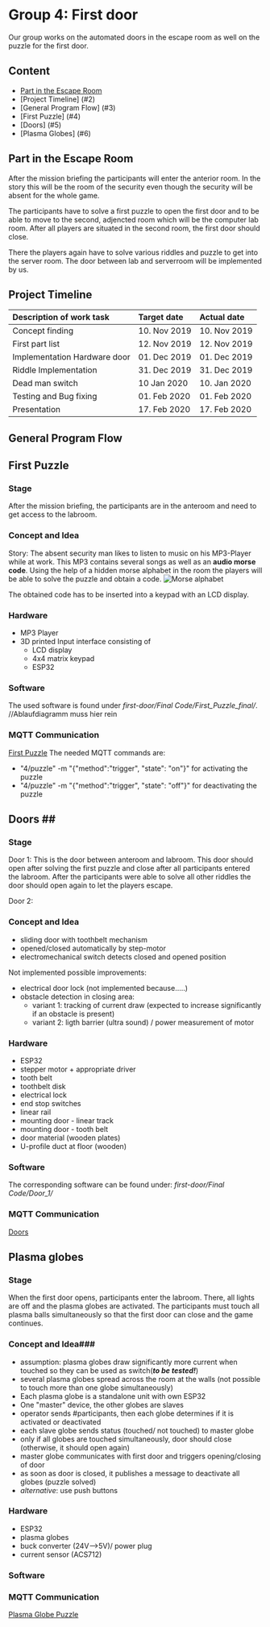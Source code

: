 # Group 4:  First door #
Our group works on the automated doors in the escape room as well on the puzzle for the first door.

## Content
* [Part in the Escape Room](#1)
* [Project Timeline] (#2)
* [General Program Flow] (#3)
* [First Puzzle] (#4)
* [Doors] (#5)
* [Plasma Globes] (#6)

## Part in the Escape Room <a name="1"></a>
After the mission briefing the participants will enter the anterior room.
In the story this will be the room of the security even though the security will be absent for the whole game.

The participants have to solve a first puzzle to open the first door and to be able to move to the second, adjencted room which will be the computer lab room. After all players are situated in the second room, the first door should close.

There the players again have to solve various riddles and puzzle to get into the server room. The door between lab and serverroom will be implemented by us.

## Project Timeline <a name="2"></a>
| Description of work task | Target date | Actual date|
|:--------------|:-------------|:--------------|
| Concept finding| 10. Nov 2019 |10. Nov 2019 |
| First part list| 12. Nov 2019 | 12. Nov 2019|
| Implementation Hardware door| 01. Dec 2019| 01. Dec 2019|
| Riddle Implementation| 31. Dec 2019| 31. Dec 2019| 
| Dead man switch| 10 Jan 2020 | 10. Jan 2020|
| Testing and Bug fixing| 01. Feb 2020 |  01. Feb 2020 |
| Presentation| 17. Feb 2020 | 17. Feb 2020 |

## General Program Flow <a name="3"></a>


## First Puzzle <a name="4"></a>
### Stage ###
After the mission briefing, the participants are in the anteroom and need to get access to the labroom.

### Concept and Idea ###
Story: The absent security man likes to listen to music on his MP3-Player while at work. This MP3 contains several songs as well as an **audio morse code**. Using the help of a hidden morse alphabet in the room the players will be able to solve the puzzle and obtain a code.
![Morse alphabet](https://www.cnc14.de/content/5-projekte/2-cnc14-projekt-die-morse-verbindung/1-pic.jpg "test")

The obtained code has to be inserted into a keypad with an LCD display.

### Hardware ###
* MP3 Player
* 3D printed Input interface consisting of 
	* LCD display
	* 4x4 matrix keypad
	* ESP32

### Software ###
The used software is found under *first-door/Final Code/First_Puzzle_final/*.
//Ablaufdiagramm muss hier rein

### MQTT Communication ###
[First Puzzle](https://github.com/ubilab-escape/operator/blob/master/doc/design/group_4_puzzle_entrance_door.svg "First Puzzle")
The needed MQTT commands are:
* "4/puzzle" -m "{\"method\":\"trigger\", \"state\": \"on\"}" for activating the puzzle
* "4/puzzle" -m "{\"method\":\"trigger\", \"state\": \"off\"}" for deactivating the puzzle


## Doors ## <a name="5"></a>
### Stage ###
Door 1:
This is the door between anteroom and labroom. This door should open after solving the first puzzle and close after all participants entered the labroom. After the participants were able to solve all other riddles the door should open again to let the players escape.

Door 2:

### Concept and Idea ###
* sliding door with toothbelt mechanism
* opened/closed automatically by step-motor
* electromechanical switch detects closed and opened position

Not implemented possible improvements:
* electrical door lock (not implemented because.....)
* obstacle detection in closing area: 
	* variant 1: tracking of current draw (expected to increase significantly if an obstacle is present)
	* variant 2: ligth barrier (ultra sound) / power measurement of motor

### Hardware ###
* ESP32
* stepper motor + appropriate driver
* tooth belt
* toothbelt disk
* electrical lock
* end stop switches
* linear rail
* mounting door - linear track
* mounting door - tooth belt
* door material (wooden plates)
* U-profile duct at floor (wooden)

### Software
The corresponding software can be found under: *first-door/Final Code/Door_1/*

### MQTT Communication
[Doors](https://github.com/ubilab-escape/operator/blob/master/doc/design/group_4_door.svg "Doors")

## Plasma globes <a name="6"></a>
### Stage ###
When the first door opens, participants enter the labroom. There, all lights are off and the plasma globes are activated. The participants must touch all plasma balls simultaneously so that the first door can close and the game continues.

### Concept and Idea###
* assumption: plasma globes draw significantly more current when touched so they can be used as switch(___to be tested!___)
* several plasma globes spread across the room at the walls (not possible to touch more than one globe simultaneously)
* Each plasma globe is a standalone unit with own ESP32
* One "master" device, the other globes are slaves
* operator sends #participants, then each globe determines if it is activated or deactivated
* each slave globe sends status (touched/ not touched) to master globe
* only if all globes are touched simultaneously, door should close (otherwise, it should open again)
* master globe communicates with first door and triggers opening/closing of door
* as soon as door is closed, it publishes a message to deactivate all globes (puzzle solved)
* _alternative_: use push buttons

### Hardware ###
* ESP32
* plasma globes
* buck converter (24V-->5V)/ power plug
* current sensor (ACS712)

### Software ###

### MQTT Communication ###
[Plasma Globe Puzzle](https://github.com/ubilab-escape/operator/blob/master/doc/design/group_4_puzzle_globes.svg "Plasma Globe Puzzle")
